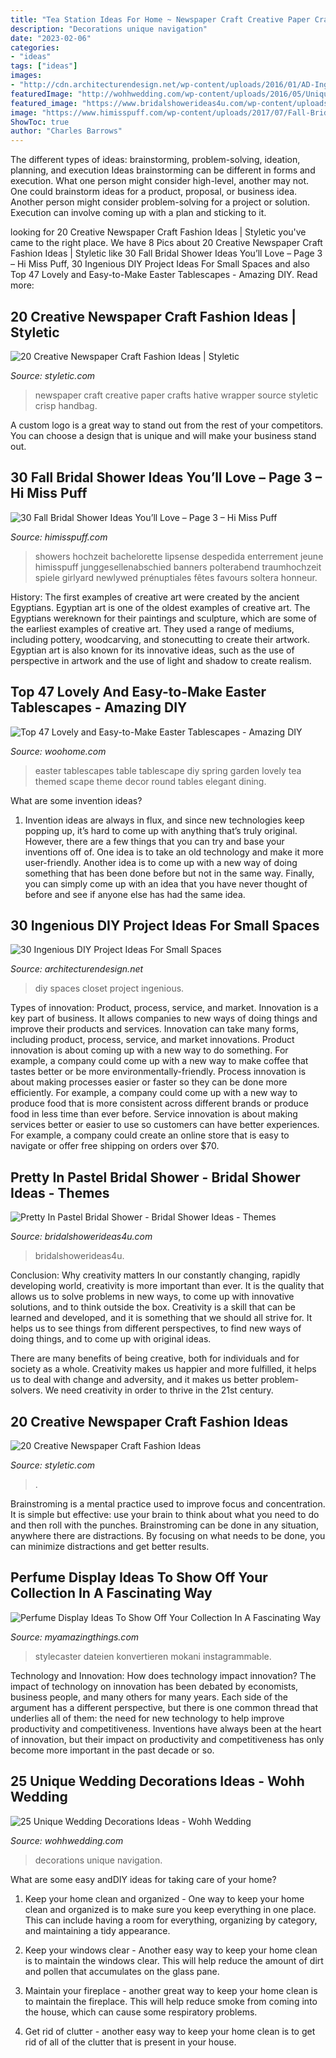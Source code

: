 ```yaml
---
title: "Tea Station Ideas For Home ~ Newspaper Craft Creative Paper Crafts Hative Wrapper Source Styletic Crisp Handbag"
description: "Decorations unique navigation"
date: "2023-02-06"
categories:
- "ideas"
tags: ["ideas"]
images:
- "http://cdn.architecturendesign.net/wp-content/uploads/2016/01/AD-Ingenious-DIY-Project-Ideas-For-Small-Spaces-30.jpg"
featuredImage: "http://wohhwedding.com/wp-content/uploads/2016/05/Unique-Wedding-Decorations-with-Branches.png"
featured_image: "https://www.bridalshowerideas4u.com/wp-content/uploads/2016/11/Pretty-In-Pastel-Bridal-Shower-Cupcakes.jpeg"
image: "https://www.himisspuff.com/wp-content/uploads/2017/07/Fall-Bridal-Shower-Ideas-12.jpg"
ShowToc: true
author: "Charles Barrows"
---
```



The different types of ideas: brainstorming, problem-solving, ideation, planning, and execution
Ideas brainstorming can be different in forms and execution. What one person might consider high-level, another may not. One could brainstorm ideas for a product, proposal, or business idea. Another person might consider problem-solving for a project or solution. Execution can involve coming up with a plan and sticking to it.

	

		
looking for 20 Creative Newspaper Craft Fashion Ideas | Styletic you've came to the right place. We have 8 Pics about 20 Creative Newspaper Craft Fashion Ideas | Styletic like 30 Fall Bridal Shower Ideas You’ll Love – Page 3 – Hi Miss Puff, 30 Ingenious DIY Project Ideas For Small Spaces and also Top 47 Lovely and Easy-to-Make Easter Tablescapes - Amazing DIY. Read more:
		
    
## 20 Creative Newspaper Craft Fashion Ideas | Styletic

<img loading=lazy src="https://styletic.com/wp-content/uploads/2014/10/newspaper-craft-fashion-ideas/19-creative-newspaper-craft-fashion-ideas.jpg" onerror="this.onerror=null;this.src='https://tse1.mm.bing.net/th?id=OIP.cZl0NKbrOWcZj5rdYlbSJwHaJ4&amp;pid=15.1';" alt="20 Creative Newspaper Craft Fashion Ideas | Styletic">

_Source: styletic.com_

>newspaper craft creative paper crafts hative wrapper source styletic crisp handbag. 

	

A custom logo is a great way to stand out from the rest of your competitors. You can choose a design that is unique and will make your business stand out.

    
## 30 Fall Bridal Shower Ideas You’ll Love – Page 3 – Hi Miss Puff

<img loading=lazy src="https://www.himisspuff.com/wp-content/uploads/2017/07/Fall-Bridal-Shower-Ideas-12.jpg" onerror="this.onerror=null;this.src='https://tse3.mm.bing.net/th?id=OIP.T1_9sN2OqqDGodGP0AgAqwHaNJ&amp;pid=15.1';" alt="30 Fall Bridal Shower Ideas You’ll Love – Page 3 – Hi Miss Puff">

_Source: himisspuff.com_

>showers hochzeit bachelorette lipsense despedida enterrement jeune himisspuff junggesellenabschied banners polterabend traumhochzeit spiele girlyard newlywed prénuptiales fêtes favours soltera honneur. 

	

History: The first examples of creative art were created by the ancient Egyptians.
Egyptian art is one of the oldest examples of creative art. The Egyptians wereknown for their paintings and sculpture, which are some of the earliest examples of creative art. They used a range of mediums, including pottery, woodcarving, and stonecutting to create their artwork. Egyptian art is also known for its innovative ideas, such as the use of perspective in artwork and the use of light and shadow to create realism.

    
## Top 47 Lovely And Easy-to-Make Easter Tablescapes - Amazing DIY

<img loading=lazy src="http://www.woohome.com/wp-content/uploads/2016/02/tablescapes-for-easter-33.jpg" onerror="this.onerror=null;this.src='https://tse2.mm.bing.net/th?id=OIP.xMNb7pJt5-F-wc95ja9_AAHaJ4&amp;pid=15.1';" alt="Top 47 Lovely and Easy-to-Make Easter Tablescapes - Amazing DIY">

_Source: woohome.com_

>easter tablescapes table tablescape diy spring garden lovely tea themed scape theme decor round tables elegant dining. 

	

What are some invention ideas?
1. Invention ideas are always in flux, and since new technologies keep popping up, it’s hard to come up with anything that’s truly original. However, there are a few things that you can try and base your inventions off of. One idea is to take an old technology and make it more user-friendly. Another idea is to come up with a new way of doing something that has been done before but not in the same way. Finally, you can simply come up with an idea that you have never thought of before and see if anyone else has had the same idea.

    
## 30 Ingenious DIY Project Ideas For Small Spaces

<img loading=lazy src="http://cdn.architecturendesign.net/wp-content/uploads/2016/01/AD-Ingenious-DIY-Project-Ideas-For-Small-Spaces-30.jpg" onerror="this.onerror=null;this.src='https://tse1.mm.bing.net/th?id=OIP.tQ7puYful74iveYi7ckWmwHaLH&amp;pid=15.1';" alt="30 Ingenious DIY Project Ideas For Small Spaces">

_Source: architecturendesign.net_

>diy spaces closet project ingenious. 

	

Types of innovation: Product, process, service, and market.
Innovation is a key part of business. It allows companies to new ways of doing things and improve their products and services. Innovation can take many forms, including product, process, service, and market innovations. 
Product innovation is about coming up with a new way to do something. For example, a company could come up with a new way to make coffee that tastes better or be more environmentally-friendly. Process innovation is about making processes easier or faster so they can be done more efficiently. For example, a company could come up with a new way to produce food that is more consistent across different brands or produce food in less time than ever before. Service innovation is about making services better or easier to use so customers can have better experiences. For example, a company could create an online store that is easy to navigate or offer free shipping on orders over $70.

    
## Pretty In Pastel Bridal Shower - Bridal Shower Ideas - Themes

<img loading=lazy src="https://www.bridalshowerideas4u.com/wp-content/uploads/2016/11/Pretty-In-Pastel-Bridal-Shower-Cupcakes.jpeg" onerror="this.onerror=null;this.src='https://tse1.mm.bing.net/th?id=OIP.QiVghHcUKI9eU4kKPU0NCAHaJ4&amp;pid=15.1';" alt="Pretty In Pastel Bridal Shower - Bridal Shower Ideas - Themes">

_Source: bridalshowerideas4u.com_

>bridalshowerideas4u. 

	

Conclusion: Why creativity matters
In our constantly changing, rapidly developing world, creativity is more important than ever. It is the quality that allows us to solve problems in new ways, to come up with innovative solutions, and to think outside the box.
Creativity is a skill that can be learned and developed, and it is something that we should all strive for. It helps us to see things from different perspectives, to find new ways of doing things, and to come up with original ideas.

There are many benefits of being creative, both for individuals and for society as a whole. Creativity makes us happier and more fulfilled, it helps us to deal with change and adversity, and it makes us better problem-solvers. We need creativity in order to thrive in the 21st century.

    
## 20 Creative Newspaper Craft Fashion Ideas

<img loading=lazy src="https://styletic.com/wp-content/uploads/2014/10/newspaper-craft-fashion-ideas/14-creative-newspaper-craft-fashion-ideas.jpg" onerror="this.onerror=null;this.src='https://tse3.mm.bing.net/th?id=OIP.LGUML7UIRXT0iilHjTsgxQHaLH&amp;pid=15.1';" alt="20 Creative Newspaper Craft Fashion Ideas">

_Source: styletic.com_

>. 

	

Brainstroming is a mental practice used to improve focus and concentration. It is simple but effective: use your brain to think about what you need to do and then roll with the punches. Brainstroming can be done in any situation, anywhere there are distractions. By focusing on what needs to be done, you can minimize distractions and get better results.

    
## Perfume Display Ideas To Show Off Your Collection In A Fascinating Way

<img loading=lazy src="https://myamazingthings.com/wp-content/uploads/2017/12/perfume-display-ideas-4-.jpg" onerror="this.onerror=null;this.src='https://tse3.mm.bing.net/th?id=OIP.szdSonwEidAYt6ikzybJKgHaKz&amp;pid=15.1';" alt="Perfume Display Ideas To Show Off Your Collection In A Fascinating Way">

_Source: myamazingthings.com_

>stylecaster dateien konvertieren mokani instagrammable. 

	

Technology and Innovation: How does technology impact innovation?
The impact of technology on innovation has been debated by economists, business people, and many others for many years. Each side of the argument has a different perspective, but there is one common thread that underlies all of them: the need for new technology to help improve productivity and competitiveness. Inventions have always been at the heart of innovation, but their impact on productivity and competitiveness has only become more important in the past decade or so.

    
## 25 Unique Wedding Decorations Ideas - Wohh Wedding

<img loading=lazy src="http://wohhwedding.com/wp-content/uploads/2016/05/Unique-Wedding-Decorations-with-Branches.png" onerror="this.onerror=null;this.src='https://tse2.mm.bing.net/th?id=OIP.yuROHblqgGoj1tmKO-40-wHaKh&amp;pid=15.1';" alt="25 Unique Wedding Decorations Ideas - Wohh Wedding">

_Source: wohhwedding.com_

>decorations unique navigation. 

	

What are some easy andDIY ideas for taking care of your home?
1. Keep your home clean and organized - One way to keep your home clean and organized is to make sure you keep everything in one place. This can include having a room for everything, organizing by category, and maintaining a tidy appearance.
2. Keep your windows clear - Another easy way to keep your home clean is to maintain the windows clear. This will help reduce the amount of dirt and pollen that accumulates on the glass pane.

3. Maintain your fireplace - another great way to keep your home clean is to maintain the fireplace. This will help reduce smoke from coming into the house, which can cause some respiratory problems.

4. Get rid of clutter - another easy way to keep your home clean is to get rid of all of the clutter that is present in your house.

